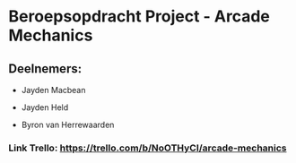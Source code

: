 # Beroepsopdracht Project - Arcade Mechanics

## Deelnemers:

- Jayden Macbean

- Jayden Held

- Byron van Herrewaarden


### Link Trello: https://trello.com/b/NoOTHyCI/arcade-mechanics
